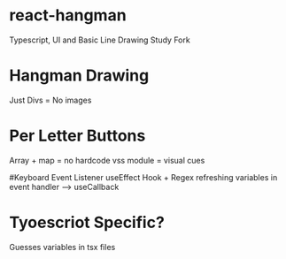 # react-hangman
Typescript, UI and Basic Line Drawing Study Fork

# Hangman Drawing
Just Divs = No images

# Per Letter Buttons
Array + map = no hardcode
vss module = visual cues

#Keyboard Event Listener
useEffect Hook + Regex 
refreshing variables in event handler --> useCallback

# Tyoescriot Specific?
Guesses variables in tsx files 
